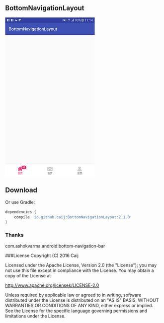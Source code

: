 ## BottomNavigationLayout

![image](image/device-2017-01-16-111430.png)

Download
--------
Or use Gradle:

```gradle
dependencies {
    compile 'io.github.caij:BottomNavigationLayout:2.1.0'
}
```

### Thanks
com.ashokvarma.android:bottom-navigation-bar


###License
Copyright (C) 2016 Caij

Licensed under the Apache License, Version 2.0 (the "License");
you may not use this file except in compliance with the License.
You may obtain a copy of the License at

   http://www.apache.org/licenses/LICENSE-2.0

Unless required by applicable law or agreed to in writing, software
distributed under the License is distributed on an "AS IS" BASIS,
WITHOUT WARRANTIES OR CONDITIONS OF ANY KIND, either express or implied.
See the License for the specific language governing permissions and
limitations under the License.